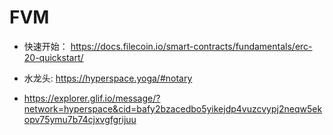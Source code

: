# FVM

- 快速开始： https://docs.filecoin.io/smart-contracts/fundamentals/erc-20-quickstart/

- 水龙头: https://hyperspace.yoga/#notary
-  https://explorer.glif.io/message/?network=hyperspace&cid=bafy2bzacedbo5yikejdp4vuzcvypj2neqw5ekopv75ymu7b74cjxvgfgrijuu